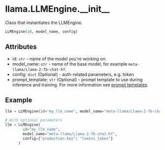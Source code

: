 # llama.LLMEngine.\_\_init\_\_

Class that instantiates the LLMEngine.

```python
LLMEngine(id, model_name, config)
```

## Attributes

-   id: `str` - name of the model you're working on.
-   model_name: `str` - name of the base model, for example `meta-llama/Llama-2-7b-chat-hf`.
-   config: `dict` (Optional) - auth-related parameters, e.g. token
-   prompt_template: `str` (Optional) - prompt template to use during inference and training. For more information see [prompt templates](/Concepts/prompt_templates/).

## Example

```python
llm = LLMEngine(id="my_llm_name", model_name="meta-llama/Llama-2-7b-chat-hf")

# With optional parameters
llm = LLMEngine(
        id="my_llm_name",
        model_name="meta-llama/Llama-2-7b-chat-hf",
        config={"production.key": "lamini_token"}
      )
```
